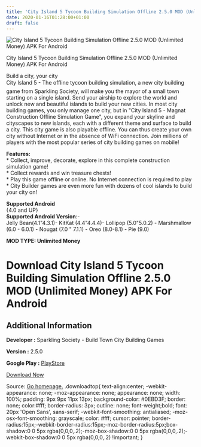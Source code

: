 ```yaml
---
title: 'City Island 5 Tycoon Building Simulation Offline 2.5.0 MOD (Unlimited Money) APK For Android'
date: 2020-01-16T01:28:00+01:00
draft: false
---
```


![City Island 5 Tycoon Building Simulation Offline 2.5.0 MOD (Unlimited Money) APK For Android](https://i2.wp.com/apkhome.net/wp-content/uploads/2020/01/City-Island-5-Tycoon-Building-Simulation-Offline-2.5.0-MOD-Unlimited-Money.png "City Island 5 Tycoon Building Simulation Offline 2.5.0 MOD (Unlimited Money) APK For Android")

  

City Island 5 Tycoon Building Simulation Offline 2.5.0 MOD (Unlimited Money) APK For Android

Build a city, your city  
City Island 5 - The offline tycoon building simulation, a new city building game from Sparkling Society, will make you the mayor of a small town starting on a single island. Send your airship to explore the world and unlock new and beautiful islands to build your new cities. In most city building games, you only manage one city, but in "City Island 5 - Magnat Construction Offline Simulation Game", you expand your skyline and cityscapes to new islands, each with a different theme and surface to build a city. This city game is also playable offline. You can thus create your own city without Internet or in the absence of WiFi connection. Join millions of players with the most popular series of city building games on mobile!

**Features:**  
\* Collect, improve, decorate, explore in this complete construction simulation game!  
\* Collect rewards and win treasure chests!  
\* Play this game offline or online. No Internet connection is required to play  
\* City Builder games are even more fun with dozens of cool islands to build your city on!

**Supported Android**  
{4.0 and UP}  
**Supported Android Version**:-  
Jelly Bean(4.1"4.3.1)- KitKat (4.4"4.4.4)- Lollipop (5.0"5.0.2) - Marshmallow (6.0 - 6.0.1) - Nougat (7.0 " 7.1.1) - Oreo (8.0-8.1) - Pie (9.0)

**MOD TYPE: Unlimited Money**

Download City Island 5 Tycoon Building Simulation Offline 2.5.0 MOD (Unlimited Money) APK For Android
=====================================================================================================

Additional Information
----------------------

**Developer :** Sparkling Society - Build Town City Building Games

**Version :** 2.5.0

**Google Play :** [PlayStore](https://play.google.com/store/apps/details?id=com.sparklingsociety.cityisland5)

  

[Download Now](https://store4app.co/post/city-island-5-tycoon-building-simulation-offline-2-5-0-mod-unlimited-money-apk-for-android_1579107970)

  
Source: [Go homepage.](https://store4app.co/post/city-island-5-tycoon-building-simulation-offline-2-5-0-mod-unlimited-money-apk-for-android_1579107970) .downloadtop{ text-align:center; -webkit-appearance: none; -moz-appearance: none; appearance: none; width: 100%; padding: 9px 9px 11px 13px; background-color: #0EBD3F; border: none; color:#fff; border-radius: 3px; outline: none; font-weight;bold; font: 20px 'Open Sans', sans-serif; -webkit-font-smoothing: antialiased; -moz-osx-font-smoothing: grayscale; color: #fff; cursor: pointer; border-radius:15px;-webkit-border-radius:15px;-moz-border-radius:5px;box-shadow:0 0 5px rgba(0,0,0,.2);-moz-box-shadow:0 0 5px rgba(0,0,0,.2);-webkit-box-shadow:0 0 5px rgba(0,0,0,.2) !important; }
